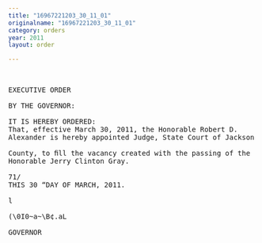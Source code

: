 ```yaml
---
title: "16967221203_30_11_01"
originalname: "16967221203_30_11_01"
category: orders
year: 2011
layout: order

---
```

<pre>
 

EXECUTIVE ORDER

BY THE GOVERNOR:

IT IS HEREBY ORDERED:
That, effective March 30, 2011, the Honorable Robert D.
Alexander is hereby appointed Judge, State Court of Jackson

County, to ﬁll the vacancy created with the passing of the
Honorable Jerry Clinton Gray.

71/
THIS 30 “DAY OF MARCH, 2011.

l

(\0I0~a~\B¢.aL

GOVERNOR

</pre>
